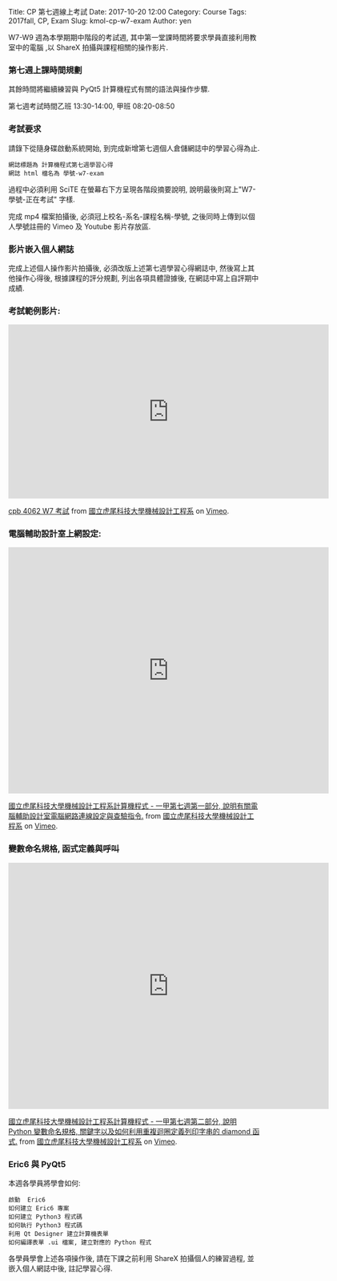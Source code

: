 Title: CP 第七週線上考試
Date: 2017-10-20 12:00
Category: Course
Tags: 2017fall, CP, Exam
Slug: kmol-cp-w7-exam
Author: yen

W7-W9 週為本學期期中階段的考試週, 其中第一堂課時間將要求學員直接利用教室中的電腦 ,以 ShareX 拍攝與課程相關的操作影片.

<!-- PELICAN_END_SUMMARY -->

### 第七週上課時間規劃

其餘時間將繼續練習與 PyQt5 計算機程式有關的語法與操作步驟.

第七週考試時間乙班 13:30-14:00, 甲班 08:20-08:50

### 考試要求

請錄下從隨身碟啟動系統開始, 到完成新增第七週個人倉儲網誌中的學習心得為止.

    網誌標題為 計算機程式第七週學習心得
    網誌 html 檔名為 學號-w7-exam

過程中必須利用 SciTE 在螢幕右下方呈現各階段摘要說明, 說明最後則寫上"W7-學號-正在考試" 字樣.

完成 mp4 檔案拍攝後, 必須冠上校名-系名-課程名稱-學號, 之後同時上傳到以個人學號註冊的 Vimeo 及 Youtube 影片存放區.

### 影片嵌入個人網誌

完成上述個人操作影片拍攝後, 必須改版上述第七週學習心得網誌中, 然後寫上其他操作心得後, 根據課程的評分規劃, 列出各項具體證據後, 在網誌中寫上自評期中成績.

### 考試範例影片:

<iframe src="https://player.vimeo.com/video/239403841" width="640" height="347" frameborder="0" webkitallowfullscreen mozallowfullscreen allowfullscreen></iframe>
<p><a href="https://vimeo.com/239403841">cpb 4062 W7 考試</a> from <a href="https://vimeo.com/user24079973">國立虎尾科技大學機械設計工程系</a> on <a href="https://vimeo.com">Vimeo</a>.</p>

### 電腦輔助設計室上網設定:

<iframe src="https://player.vimeo.com/video/239923488" width="640" height="491" frameborder="0" webkitallowfullscreen mozallowfullscreen allowfullscreen></iframe>
<p><a href="https://vimeo.com/239923488">國立虎尾科技大學機械設計工程系計算機程式 - 一甲第七週第一部分, 說明有關電腦輔助設計室電腦網路連線設定與查驗指令.</a> from <a href="https://vimeo.com/user24079973">國立虎尾科技大學機械設計工程系</a> on <a href="https://vimeo.com">Vimeo</a>.</p>

### 變數命名規格, 函式定義與呼叫

<iframe src="https://player.vimeo.com/video/239932484" width="640" height="491" frameborder="0" webkitallowfullscreen mozallowfullscreen allowfullscreen></iframe>
<p><a href="https://vimeo.com/239932484">國立虎尾科技大學機械設計工程系計算機程式 - 一甲第七週第二部分, 說明 Python 變數命名規格, 關鍵字以及如何利用重複迴圈定義列印字串的 diamond 函式.</a> from <a href="https://vimeo.com/user24079973">國立虎尾科技大學機械設計工程系</a> on <a href="https://vimeo.com">Vimeo</a>.</p>

### Eric6 與 PyQt5

本週各學員將學會如何:

    啟動  Eric6
    如何建立 Eric6 專案
    如何建立 Python3 程式碼
    如何執行 Python3 程式碼
    利用 Qt Designer 建立計算機表單
    如何編譯表單 .ui 檔案, 建立對應的 Python 程式
    
各學員學會上述各項操作後, 請在下課之前利用 ShareX 拍攝個人的練習過程, 並嵌入個人網誌中後, 註記學習心得.

